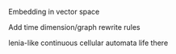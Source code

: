 Embedding in vector space

Add time dimension/graph rewrite rules

lenia-like continuous cellular automata life there